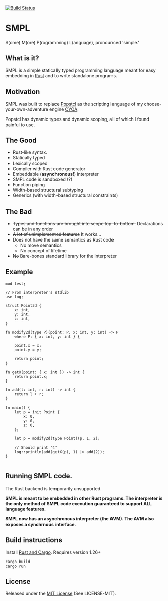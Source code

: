 [![Build Status](https://travis-ci.org/InnPatron/smpl.svg?branch=master)](https://travis-ci.org/InnPatron/smpl)

# SMPL
S(ome) M(ore) P(rogramming) L(anguage), pronounced 'simple.' 
## What is it?

SMPL is a simple statically typed programming language meant for easy embedding in [Rust](https://www.rust-lang.org/en-US/) and to write standalone programs.

## Motivation

SMPL was built to replace [Popstcl](https://github.com/InnPatron/Popstcl) as the scripting language of my choose-your-own-adventure engine [CYOA](https://github.com/InnPatron/cyoa).

Popstcl has dynamic types and dynamic scoping, all of which I found painful to use.

## The Good

* Rust-like syntax.
* Statically typed
* Lexically scoped
* ~~Compiler with Rust code generator~~
* Embeddable (**asynchronous!**) interpreter
* SMPL code is sandboxed (?)
* Function piping
* Width-based structural subtyping 
* Generics (with width-based structural constraints)

## The Bad
* ~~Types and functions are brought into scope top-to-bottom.~~ Declarations can be in any order
* ~~A lot of unimplemented features~~ It works...
* Does not have the same semantics as Rust code
  * No move semantics
  * No concept of lifetime
* ~~No~~ Bare-bones standard library for the interpreter

## Example

```
mod test;

// From interpreter's stdlib 
use log;

struct Point3d {
    x: int,
    y: int,
    z: int,
}

fn modify2d(type P)(point: P, x: int, y: int) -> P 
    where P: { x: int, y: int } {

    point.x = x;
    point.y = y;

    return point;
}

fn getX(point: { x: int }) -> int {
    return point.x;
}

fn add(l: int, r: int) -> int {
    return l + r;
}

fn main() {
    let p = init Point {
        x: 0,
        y: 0,
        z: 0,
    };

    let p = modify2d(type Point)(p, 1, 2);

    // Should print '4'
    log::println(add(getX(p), 1) |> add(2));
}


```

## Running SMPL code.

The Rust backend is temporarily unsupported.

**SMPL is meant to be embedded in other Rust programs. The interpreter is the only method of SMPL code execution guaranteed to support ALL language features.**

**SMPL now has an asynchronous interpreter (the AVM). The AVM also exposes a synchrnous interface.**

## Build instructions

Install [Rust and Cargo](https://www.rust-lang.org/en-US/). Requires version 1.26+

```
cargo build
cargo run
```

## License
Released under the [MIT License](https://opensource.org/licenses/MIT) (See LICENSE-MIT).
